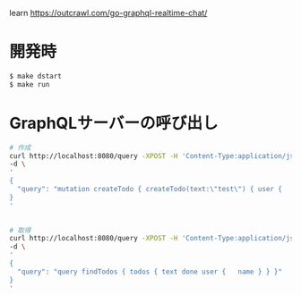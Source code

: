 learn https://outcrawl.com/go-graphql-realtime-chat/

# 開発時
```bash
$ make dstart
$ make run

```
# GraphQLサーバーの呼び出し
```bash
# 作成
curl http://localhost:8080/query -XPOST -H 'Content-Type:application/json' \
-d \
'
{
  "query": "mutation createTodo { createTodo(text:\"test\") { user {   id } text done }}"
}
'
 

# 取得
curl http://localhost:8080/query -XPOST -H 'Content-Type:application/json' \
-d \
'
{
  "query": "query findTodos { todos { text done user {   name } } }"
}
'
 

```

